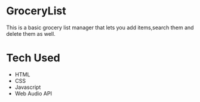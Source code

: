 # GroceryList
This is a basic grocery list manager that lets you add items,search them and delete them as well.
# Tech Used
* HTML
* CSS
* Javascript
* Web Audio API

